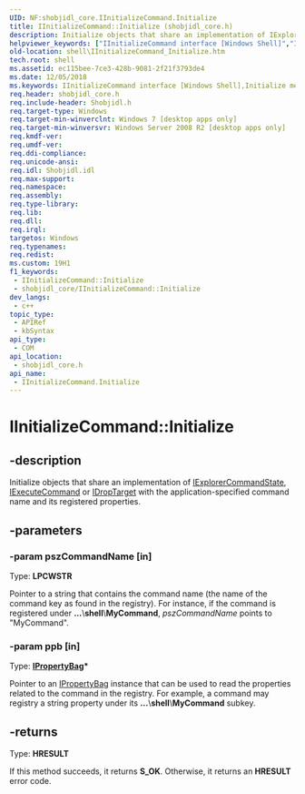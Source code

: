 ```yaml
---
UID: NF:shobjidl_core.IInitializeCommand.Initialize
title: IInitializeCommand::Initialize (shobjidl_core.h)
description: Initialize objects that share an implementation of IExplorerCommandState, IExecuteCommand or IDropTarget with the application-specified command name and its registered properties.
helpviewer_keywords: ["IInitializeCommand interface [Windows Shell]","Initialize method","IInitializeCommand.Initialize","IInitializeCommand::Initialize","Initialize","Initialize method [Windows Shell]","Initialize method [Windows Shell]","IInitializeCommand interface","_shell_IInitializeCommand_Initialize","shell.IInitializeCommand_Initialize","shobjidl_core/IInitializeCommand::Initialize"]
old-location: shell\IInitializeCommand_Initialize.htm
tech.root: shell
ms.assetid: ec115bee-7ce3-428b-9081-2f21f3793de4
ms.date: 12/05/2018
ms.keywords: IInitializeCommand interface [Windows Shell],Initialize method, IInitializeCommand.Initialize, IInitializeCommand::Initialize, Initialize, Initialize method [Windows Shell], Initialize method [Windows Shell],IInitializeCommand interface, _shell_IInitializeCommand_Initialize, shell.IInitializeCommand_Initialize, shobjidl_core/IInitializeCommand::Initialize
req.header: shobjidl_core.h
req.include-header: Shobjidl.h
req.target-type: Windows
req.target-min-winverclnt: Windows 7 [desktop apps only]
req.target-min-winversvr: Windows Server 2008 R2 [desktop apps only]
req.kmdf-ver: 
req.umdf-ver: 
req.ddi-compliance: 
req.unicode-ansi: 
req.idl: Shobjidl.idl
req.max-support: 
req.namespace: 
req.assembly: 
req.type-library: 
req.lib: 
req.dll: 
req.irql: 
targetos: Windows
req.typenames: 
req.redist: 
ms.custom: 19H1
f1_keywords:
 - IInitializeCommand::Initialize
 - shobjidl_core/IInitializeCommand::Initialize
dev_langs:
 - c++
topic_type:
 - APIRef
 - kbSyntax
api_type:
 - COM
api_location:
 - shobjidl_core.h
api_name:
 - IInitializeCommand.Initialize
---
```


# IInitializeCommand::Initialize


## -description

Initialize objects that share an implementation of <a href="/windows/desktop/api/shobjidl_core/nn-shobjidl_core-iexplorercommandstate">IExplorerCommandState</a>, <a href="/windows/desktop/api/shobjidl_core/nn-shobjidl_core-iexecutecommand">IExecuteCommand</a> or <a href="/windows/desktop/api/oleidl/nn-oleidl-idroptarget">IDropTarget</a> with the application-specified command name and its registered properties.

## -parameters

### -param pszCommandName [in]

Type: <b>LPCWSTR</b>

Pointer to a string that contains the command name (the name of the command key as found in the registry). For instance, if the command is registered under <b>...</b>&#92;<b>shell</b>&#92;<b>MyCommand</b>, <i>pszCommandName</i> points to "MyCommand".

### -param ppb [in]

Type: <b><a href="../oaidl/nn-oaidl-ipropertybag.md">IPropertyBag</a>*</b>

Pointer to an <a href="../oaidl/nn-oaidl-ipropertybag.md">IPropertyBag</a> instance that can be used to read the properties related to the command in the registry. For example, a command may registry a string property under its <b>...</b>&#92;<b>shell</b>&#92;<b>MyCommand</b> subkey.

## -returns

Type: <b>HRESULT</b>

If this method succeeds, it returns <b xmlns:loc="http://microsoft.com/wdcml/l10n">S_OK</b>. Otherwise, it returns an <b xmlns:loc="http://microsoft.com/wdcml/l10n">HRESULT</b> error code.